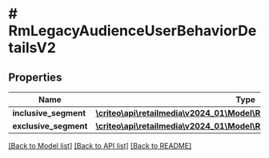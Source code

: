 # # RmLegacyAudienceUserBehaviorDetailsV2

## Properties

Name | Type | Description | Notes
------------ | ------------- | ------------- | -------------
**inclusive_segment** | [**\criteo\api\retailmedia\v2024_01\Model\RmLegacySegmentUserBehaviorV2**](RmLegacySegmentUserBehaviorV2.md) |  |
**exclusive_segment** | [**\criteo\api\retailmedia\v2024_01\Model\RmLegacySegmentUserBehaviorV2**](RmLegacySegmentUserBehaviorV2.md) |  | [optional]

[[Back to Model list]](../../README.md#models) [[Back to API list]](../../README.md#endpoints) [[Back to README]](../../README.md)
